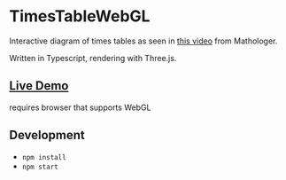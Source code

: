 # TimesTableWebGL
Interactive diagram of times tables as seen in [this video](https://www.youtube.com/watch?v=qhbuKbxJsk8) from Mathologer.

Written in Typescript, rendering with Three.js.

## [Live Demo](https://mathiaslengler.github.io/TimesTableWebGL/)

requires browser that supports WebGL

## Development
- `npm install`
- `npm start`
